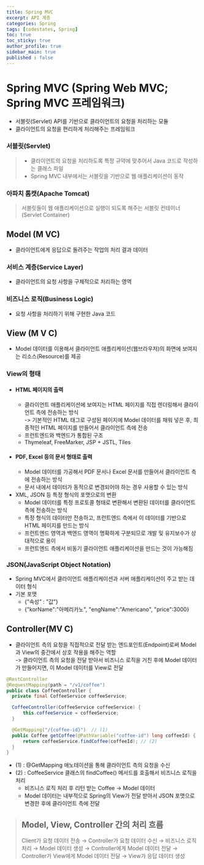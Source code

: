 ```yaml
---
title: Spring MVC
excerpt: API 계층
categories: Spring
tags: [codestates, Spring]
toc: true
toc_sticky: true
author_profile: true
sidebar_main: true
published : false
---
```


# Spring MVC (Spring Web MVC; Spring MVC 프레임워크)
- 서블릿(Servlet) API를 기반으로 클라이언트의 요청을 처리하는 모듈
- 클라이언트의 요청을 편리하게 처리해주는 프레임워크

### 서블릿(Servlet)
> - 클라이언트의 요청을 처리하도록 특정 규약에 맞추어서 Java 코드로 작성하는 클래스 파일  
> - Spring MVC 내부에서는 서블릿을 기반으로 웹 애플리케이션이 동작  

### 아파치 톰캣(Apache Tomcat)
> 서블릿들이 웹 애플리케이션으로 실행이 되도록 해주는 서블릿 컨테이너(Servlet Container)

## Model (__M__ VC)
- 클라이언트에게 응답으로 돌려주는 작업의 처리 결과 데이터

### 서비스 계층(Service Layer)
- 클라이언트의 요청 사항을 구체적으로 처리하는 영역

### 비즈니스 로직(Business Logic)
- 요청 사항을 처리하기 위해 구현한 Java 코드 

## View (M __V__ C)
- Model 데이터를 이용해서 클라이언트 애플리케이션(웹브라우저)의 화면에 보여지는 리소스(Resource)를 제공

### View의 형태
- #### HTML 페이지의 출력
  - 클라이언트 애플리케이션에 보여지는 HTML 페이지를 직접 렌더링해서 클라이언트 측에 전송하는 방식  
  -> 기본적인 HTML 태그로 구성된 페이지에 Model 데이터를 채워 넣은 후, 최종적인 HTML 페이지를 만들어서 클라이언트 측에 전송
  - 프런트엔드와 백엔드가 통합된 구조
  -  Thymeleaf, FreeMarker, JSP + JSTL, Tiles
- #### PDF, Excel 등의 문서 형태로 출력
  - Model 데이터를 가공해서 PDF 문서나 Excel 문서를 만들어서 클라이언트 측에 전송하는 방식
  - 문서 내에서 데이터가 동적으로 변경되어야 하는 경우 사용할 수 있는 방식
- XML, JSON 등 특정 형식의 포맷으로의 변환
  - Model 데이터를 특정 프로토콜 형태로 변환해서 변환된 데이터를 클라이언트 측에 전송하는 방식
  - 특정 형식의 데이터만 전송하고, 프런트엔드 측에서 이 데이터를 기반으로 HTML 페이지를 만드는 방식
  - 프런트엔드 영역과 백엔드 영역이 명확하게 구분되므로 개발 및 유지보수가 상대적으로 용이
  - 프런트엔드 측에서 비동기 클라이언트 애플리케이션을 만드는 것이 가능해짐

### JSON(JavaScript Object Notation)
- Spring MVC에서 클라이언트 애플리케이션과 서버 애플리케이션이 주고 받는 데이터 형식
- 기본 포맷
  - {”속성” : ”값”} 
  - {"korName":"아메리카노", "engName":"Americano", "price":3000}

## Controller(MV __C__)
 - 클라이언트 측의 요청을 직접적으로 전달 받는 엔드포인트(Endpoint)로써 Model과 View의 중간에서 상호 작용을 해주는 역할  
 -> 클라이언트 측의 요청을 전달 받아서 비즈니스 로직을 거친 후에 Model 데이터가 만들어지면, 이 Model 데이터를 View로 전달

```Java
@RestController  
@RequestMapping(path = "/v1/coffee")  
public class CoffeeController {                 
  private final CoffeeService coffeeService;

  CoffeeController(CoffeeService coffeeService) {
      this.coffeeService = coffeeService;
  }

  @GetMapping("/{coffee-id}")  // (1)
  public Coffee getCoffee(@PathVariable("coffee-id") long coffeeId) {
      return coffeeService.findCoffee(coffeeId); // (2)
  }
}
```

- (1) : @GetMapping 애노테이션을 통해 클라이언트 측의 요청을 수신
- (2) : CoffeeService 클래스의 findCoffee() 메서드를 호출해서 비즈니스 로직을 처리
  - 비즈니스 로직 처리 후 리턴 받는 Coffee -> Model 데이터
  -  Model 데이터는 내부적으로 Spring의 View가 전달 받아서 JSON 포맷으로 변경한 후에 클라이언트 측에 전달

> ## Model, View, Controller 간의 처리 흐름 
> Client가 요청 데이터 전송
→ Controller가 요청 데이터 수신 → 비즈니스 로직 처리 → Model 데이터 생성
→ Controller에게 Model 데이터 전달 → Controller가 View에게 Model 데이터 전달
→ View가 응답 데이터 생성